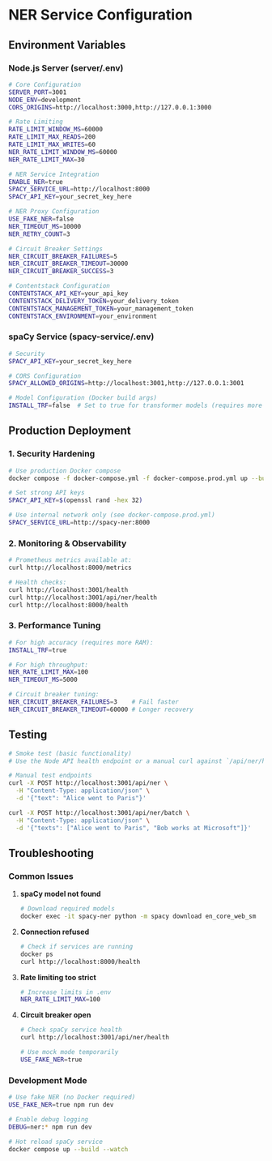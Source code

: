 # NER Service Configuration

## Environment Variables

### Node.js Server (server/.env)

```bash
# Core Configuration
SERVER_PORT=3001
NODE_ENV=development
CORS_ORIGINS=http://localhost:3000,http://127.0.0.1:3000

# Rate Limiting
RATE_LIMIT_WINDOW_MS=60000
RATE_LIMIT_MAX_READS=200
RATE_LIMIT_MAX_WRITES=60
NER_RATE_LIMIT_WINDOW_MS=60000
NER_RATE_LIMIT_MAX=30

# NER Service Integration
ENABLE_NER=true
SPACY_SERVICE_URL=http://localhost:8000
SPACY_API_KEY=your_secret_key_here

# NER Proxy Configuration
USE_FAKE_NER=false
NER_TIMEOUT_MS=10000
NER_RETRY_COUNT=3

# Circuit Breaker Settings
NER_CIRCUIT_BREAKER_FAILURES=5
NER_CIRCUIT_BREAKER_TIMEOUT=30000
NER_CIRCUIT_BREAKER_SUCCESS=3

# Contentstack Configuration
CONTENTSTACK_API_KEY=your_api_key
CONTENTSTACK_DELIVERY_TOKEN=your_delivery_token
CONTENTSTACK_MANAGEMENT_TOKEN=your_management_token
CONTENTSTACK_ENVIRONMENT=your_environment
```

### spaCy Service (spacy-service/.env)

```bash
# Security
SPACY_API_KEY=your_secret_key_here

# CORS Configuration
SPACY_ALLOWED_ORIGINS=http://localhost:3001,http://127.0.0.1:3001

# Model Configuration (Docker build args)
INSTALL_TRF=false  # Set to true for transformer models (requires more RAM)
```

## Production Deployment

### 1. Security Hardening

```bash
# Use production Docker compose
docker compose -f docker-compose.yml -f docker-compose.prod.yml up --build

# Set strong API keys
SPACY_API_KEY=$(openssl rand -hex 32)

# Use internal network only (see docker-compose.prod.yml)
SPACY_SERVICE_URL=http://spacy-ner:8000
```

### 2. Monitoring & Observability

```bash
# Prometheus metrics available at:
curl http://localhost:8000/metrics

# Health checks:
curl http://localhost:3001/health
curl http://localhost:3001/api/ner/health
curl http://localhost:8000/health
```

### 3. Performance Tuning

```bash
# For high accuracy (requires more RAM):
INSTALL_TRF=true

# For high throughput:
NER_RATE_LIMIT_MAX=100
NER_TIMEOUT_MS=5000

# Circuit breaker tuning:
NER_CIRCUIT_BREAKER_FAILURES=3    # Fail faster
NER_CIRCUIT_BREAKER_TIMEOUT=60000 # Longer recovery
```

## Testing

```bash
# Smoke test (basic functionality)
# Use the Node API health endpoint or a manual curl against `/api/ner/health`

# Manual test endpoints
curl -X POST http://localhost:3001/api/ner \
  -H "Content-Type: application/json" \
  -d '{"text": "Alice went to Paris"}'

curl -X POST http://localhost:3001/api/ner/batch \
  -H "Content-Type: application/json" \
  -d '{"texts": ["Alice went to Paris", "Bob works at Microsoft"]}'
```

## Troubleshooting

### Common Issues

1. **spaCy model not found**
   ```bash
   # Download required models
   docker exec -it spacy-ner python -m spacy download en_core_web_sm
   ```

2. **Connection refused**
   ```bash
   # Check if services are running
   docker ps
   curl http://localhost:8000/health
   ```

3. **Rate limiting too strict**
   ```bash
   # Increase limits in .env
   NER_RATE_LIMIT_MAX=100
   ```

4. **Circuit breaker open**
   ```bash
   # Check spaCy service health
   curl http://localhost:3001/api/ner/health
   
   # Use mock mode temporarily
   USE_FAKE_NER=true
   ```

### Development Mode

```bash
# Use fake NER (no Docker required)
USE_FAKE_NER=true npm run dev

# Enable debug logging
DEBUG=ner:* npm run dev

# Hot reload spaCy service
docker compose up --build --watch
```
